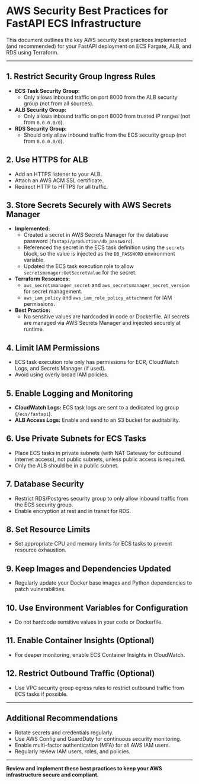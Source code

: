 # AWS Security Best Practices for FastAPI ECS Infrastructure

This document outlines the key AWS security best practices implemented (and recommended) for your FastAPI deployment on ECS Fargate, ALB, and RDS using Terraform.

---

## 1. Restrict Security Group Ingress Rules
- **ECS Task Security Group:**
  - Only allows inbound traffic on port 8000 from the ALB security group (not from all sources).
- **ALB Security Group:**
  - Only allows inbound traffic on port 8000 from trusted IP ranges (not from `0.0.0.0/0`).
- **RDS Security Group:**
  - Should only allow inbound traffic from the ECS security group (not from `0.0.0.0/0`).

## 2. Use HTTPS for ALB
- Add an HTTPS listener to your ALB.
- Attach an AWS ACM SSL certificate.
- Redirect HTTP to HTTPS for all traffic.

## 3. Store Secrets Securely with AWS Secrets Manager
- **Implemented:**
  - Created a secret in AWS Secrets Manager for the database password (`fastapi/production/db_password`).
  - Referenced the secret in the ECS task definition using the `secrets` block, so the value is injected as the `DB_PASSWORD` environment variable.
  - Updated the ECS task execution role to allow `secretsmanager:GetSecretValue` for the secret.
- **Terraform Resources:**
  - `aws_secretsmanager_secret` and `aws_secretsmanager_secret_version` for secret management.
  - `aws_iam_policy` and `aws_iam_role_policy_attachment` for IAM permissions.
- **Best Practice:**
  - No sensitive values are hardcoded in code or Dockerfile. All secrets are managed via AWS Secrets Manager and injected securely at runtime.

## 4. Limit IAM Permissions
- ECS task execution role only has permissions for ECR, CloudWatch Logs, and Secrets Manager (if used).
- Avoid using overly broad IAM policies.

## 5. Enable Logging and Monitoring
- **CloudWatch Logs:** ECS task logs are sent to a dedicated log group (`/ecs/fastapi`).
- **ALB Access Logs:** Enable and send to an S3 bucket for auditability.

## 6. Use Private Subnets for ECS Tasks
- Place ECS tasks in private subnets (with NAT Gateway for outbound internet access), not public subnets, unless public access is required.
- Only the ALB should be in a public subnet.

## 7. Database Security
- Restrict RDS/Postgres security group to only allow inbound traffic from the ECS security group.
- Enable encryption at rest and in transit for RDS.

## 8. Set Resource Limits
- Set appropriate CPU and memory limits for ECS tasks to prevent resource exhaustion.

## 9. Keep Images and Dependencies Updated
- Regularly update your Docker base images and Python dependencies to patch vulnerabilities.

## 10. Use Environment Variables for Configuration
- Do not hardcode sensitive values in your code or Dockerfile.

## 11. Enable Container Insights (Optional)
- For deeper monitoring, enable ECS Container Insights in CloudWatch.

## 12. Restrict Outbound Traffic (Optional)
- Use VPC security group egress rules to restrict outbound traffic from ECS tasks if possible.

---

## Additional Recommendations
- Rotate secrets and credentials regularly.
- Use AWS Config and GuardDuty for continuous security monitoring.
- Enable multi-factor authentication (MFA) for all AWS IAM users.
- Regularly review IAM users, roles, and policies.

---

**Review and implement these best practices to keep your AWS infrastructure secure and compliant.**
